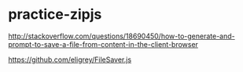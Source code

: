 # practice-zipjs

http://stackoverflow.com/questions/18690450/how-to-generate-and-prompt-to-save-a-file-from-content-in-the-client-browser

https://github.com/eligrey/FileSaver.js
